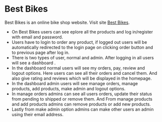 # Best Bikes

Best Bikes is an online bike shop website. Visit site [Best Bikes](https://best-bikes-886d0.web.app/).

- On Best Bikes users can see eplore all the products and log in/register with email and password.
- Users have to login to order any product, if logged out users will be automatically redirected to the login page on clicking order button and to previous page after log in.
- There is two types of user, normal and admin. After logging in all users will see a dashboard .
- In the dashboard normal users will see my orders, pay, review and logout options. Here users can see all their orders and cancel them. And also give rating and reviews which will be displayed in the homepage.
- In the dashboard admin users will see manage orders, manage products, add products, make admin and logout options.
- In manage orders admins can see all users orders, update their status from pending to shipped or remove them. And From manage products and add products admins can remove products or add new products.
- Lastly from make admin option admins can make other users an admin using their email address.
